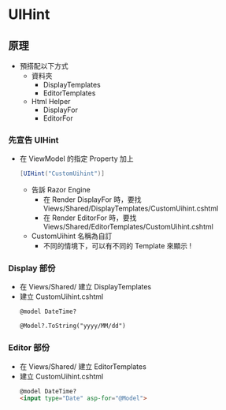 # UIHint

## 原理

-   預搭配以下方式
    -   資料夾
        -   DisplayTemplates
        -   EditorTemplates
    -   Html Helper
        -   DisplayFor
        -   EditorFor

### 先宣告 UIHint

-   在 ViewModel 的指定 Property 加上
    ```csharp
    [UIHint("CustomUihint")]
    ```
    -   告訴 Razor Engine 
        -   在 Render DisplayFor 時，要找 Views/Shared/DisplayTemplates/CustomUihint.cshtml
        -   在 Render EditorFor 時，要找 Views/Shared/EditorTemplates/CustomUihint.cshtml
    -   CustomUihint 名稱為自訂
        -   不同的情境下，可以有不同的 Template 來顯示 !

### Display 部份

-   在 Views/Shared/ 建立 DisplayTemplates
-   建立 CustomUihint.cshtml
    ```html
    @model DateTime?

    @Model?.ToString("yyyy/MM/dd")
    ```    

### Editor 部份

-   在 Views/Shared/ 建立 EditorTemplates
-   建立 CustomUihint.cshtml
    ```html
    @model DateTime?
    <input type="Date" asp-for="@Model">
    ```    
